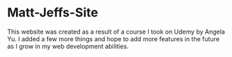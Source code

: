 # Matt-Jeffs-Site
This website was created as a result of a course I took on Udemy by Angela Yu. I added a few more things and hope to add more features in the future as I grow in my web development abilities.
